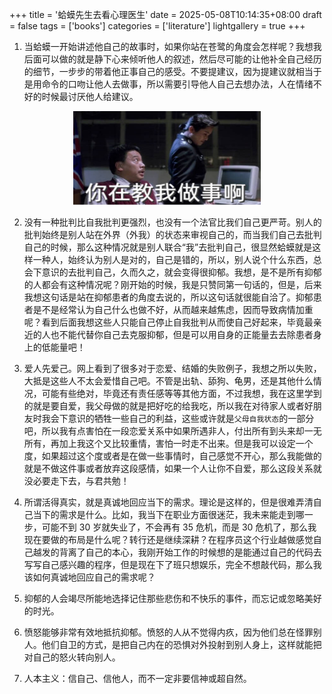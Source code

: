 +++
title = '蛤蟆先生去看心理医生'
date = 2025-05-08T10:14:35+08:00
draft = false
tags = ['books']
categories = ['literature']
lightgallery = true
+++

1. 当蛤蟆一开始讲述他自己的故事时，如果你站在苍鹭的角度会怎样呢？我想我后面可以做的就是静下心来倾听他人的叙述，然后尽可能的让他补全自己经历的细节，一步步的带着他正事自己的感受。不要提建议，因为提建议就相当于是用命令的口吻让他人去做事，所以需要引导他人自己去想办法，人在情绪不好的时候最讨厌他人给建议。

<div style="text-align: center;">
  <img src="你在教我做事啊.jpg" width="300" height="150" />
</div>

2. 没有一种批判比自我批判更强烈，也没有一个法官比我们自己更严苛。别人的批判始终是别人站在外界（外我）的状态来审视自己的，而当我们自己去批判自己的时候，那么这种情况就是别人联合“我”去批判自己，很显然蛤蟆就是这样一种人，始终认为别人是对的，自己是错的，所以，别人说个什么东西，总会下意识的去批判自己，久而久之，就会变得很抑郁。我想，是不是所有抑郁的人都会有这种情况呢？刚开始的时候，我是只赞同第一句话的，但是，后来我想这句话是站在抑郁患者的角度去说的，所以这句话就很能自洽了。抑郁患者是不是经常认为自己什么也做不好，从而越来越焦虑，因而导致病情加重呢？看到后面我想这些人只能自己停止自我批判从而使自己好起来，毕竟最亲近的人也不能代替你自己去克服抑郁，但是可以用自身的正能量去去除患者身上的低能量吧！

3. 爱人先爱己。网上看到了很多对于恋爱、结婚的失败例子，我想之所以失败，大抵是这些人不太会爱惜自己吧。不管是出轨、舔狗、龟男，还是其他什么情况，可能有些绝对，毕竟还有责任感等等其他方面，不过我想，我在这里学到的就是要自爱，我父母做的就是把好吃的给我吃，所以我在对待家人或者好朋友时我会下意识的牺牲一些自己的利益，这些或许就是`父母自我状态`的一部分吧，所以我有点害怕在一段恋爱关系中如果所遇非人，付出所有到头来却一无所有，再加上我这个又比较重情，害怕一时走不出来。但是我可以设定一个度，如果超过这个度或者是在做一些事情时，自己感觉不开心，那么我能做的就是不做这件事或者放弃这段感情，如果一个人让你不自爱，那么这段关系就没必要走下去，与君共勉！

4. 所谓活得真实，就是真诚地回应当下的需求。理论是这样的，但是很难弄清自己当下的需求是什么。比如，我当下在职业方面很迷茫，我未来能走到哪一步，可能不到 30 岁就失业了，不会再有 35 危机，而是 30 危机了，那么我现在要做的布局是什么呢？转行还是继续深耕？在程序员这个行业越做感觉自己越发的背离了自己的本心，我刚开始工作的时候想的是能通过自己的代码去写写自己感兴趣的程序，但是现在下了班只想娱乐，完全不想敲代码，那么我该如何真诚地回应自己的需求呢？

5. 抑郁的人会竭尽所能地选择记住那些悲伤和不快乐的事件，而忘记或忽略美好的时光。

6. 愤怒能够非常有效地抵抗抑郁。愤怒的人从不觉得内疚，因为他们总在怪罪别人。他们自卫的方式，是把自己内在的恐惧对外投射到别人身上，这样就能把对自己的怒火转向别人。

7. 人本主义：信自己、信他人，而不一定非要信神或超自然。